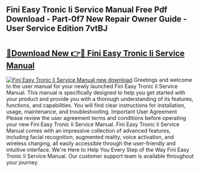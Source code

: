 ## Fini Easy Tronic Ii Service Manual Free Pdf Download - Part-0f7 New Repair Owner Guide - User Service Edition 7vtBJ

# <h2><a href="http://bc70024.oget.top/?id=Fini+Easy+Tronic+Ii+Service+Manual">🔗Download New 👉🔴 Fini Easy Tronic Ii Service Manual</a></h2>

[![Fini Easy Tronic Ii Service Manual new download](https://i.imgur.com/5g1atiW.png)](http://bc70024.oget.top/?id=Fini+Easy+Tronic+Ii+Service+Manual)
Greetings and welcome to the user manual for your newly launched Fini Easy Tronic Ii Service Manual. This manual is specifically designed to help you get started with your product and provide you with a thorough understanding of its features, functions, and capabilities. You will find clear instructions for installation, usage, maintenance, and troubleshooting. Important User Agreement Please review the user agreement terms and conditions before operating your new Fini Easy Tronic Ii Service Manual. Fini Easy Tronic Ii Service Manual comes with an impressive collection of advanced features, including facial recognition, augmented reality, voice activation, and wireless charging, all easily accessible through the user-friendly and intuitive interface. We're Here to Help You Every Step of the Way Fini Easy Tronic Ii Service Manual. Our customer support team is available throughout your journey.
